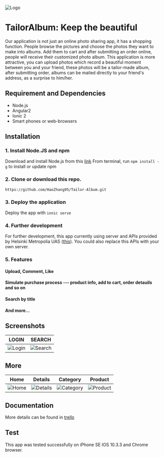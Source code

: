 ![Logo](https://i.imgur.com/FtQX6Iv.png)
# TailorAlbum: Keep the beautiful
Our application is not just an online photo sharing app, it has a shopping function. People browse the pictures and choose the photos they want to make into albums. Add them to cart and after submitting an order online, people will receive their customized photo album. This application is more attractive, you can upload photos which record a beautiful moment between you and your friend, these photos will be a tailor-made album, after submitting order, albums can be mailed directly to your friend's address, as a surprise to him/her.

## Requirement and Dependencies
- Node.js
- Angular2
- Ionic 2
- Smart phones or web-browsers

## Installation
### 1. Install Node.JS and npm
Download and install Node.js from this [link](https://nodejs.org/en)
From terminal, run `npm install -g` to install or update npm
### 2. Clone or download this repo.
`https://github.com/HaoZhang95/Tailor-Album.git`
### 3. Deploy the application
Deploy the app with `ionic serve`
### 4. Further development
For further development, this app currently using server and APIs provided by Helsinki Metropolia UAS ([this](http://media.mw.metropolia.fi/wbma/docs/)). You could also replace this APIs with your own server.

### 5. Features
#### Upload, Comment, Like 
#### Simulate purchase process --- product info, add to cart, order detauils and so on
#### Search by title
#### And more...

## Screenshots
|                    LOGIN                     |                  SEARCH               |     
| ------------------------------------------- |--------------------------------------------|
|![Login](https://i.imgur.com/g86uHCH.png)     |![Search](https://i.imgur.com/97dpZ1U.png)|

## More
|                    Home                     |                  Details                   |                  Category               |                  Product               |      
| ------------------------------------------- |--------------------------------------------|-----------------------------------------|-----------------------------------------|
|![Home](https://i.imgur.com/FFeesdD.png)     |![Details](https://i.imgur.com/GgcDsuk.png) |![Category](https://i.imgur.com/Vg5eQXN.png)|![Product](https://i.imgur.com/vf0Wo3L.png)|


## Documentation
More details can be found in [trello](https://trello.com/b/t4OQWk48/team-blank)

## Test
This app was tested successfully on iPhone SE IOS 10.3.3 and Chrome browser.



